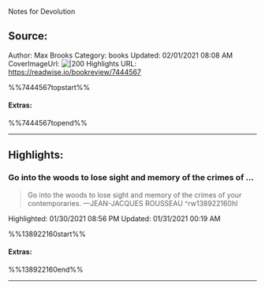 Notes for Devolution

## Source:
Author: Max Brooks
Category: books
Updated: 02/01/2021 08:08 AM
CoverImageUrl: 
![|200](https://m.media-amazon.com/images/I/9154nKocauL._SY160.jpg)
Highlights URL: https://readwise.io/bookreview/7444567

%%7444567topstart%%
#### Extras:

%%7444567topend%%


 
-----
 ## Highlights:

### Go into the woods to lose sight and memory of the crimes of ...
>Go into the woods to lose sight and memory of the crimes of your contemporaries. —JEAN-JACQUES ROUSSEAU ^rw138922160hl


Highlighted: 01/30/2021 08:56 PM
Updated: 01/31/2021 00:19 AM

%%138922160start%%
#### Extras:

%%138922160end%%



------

